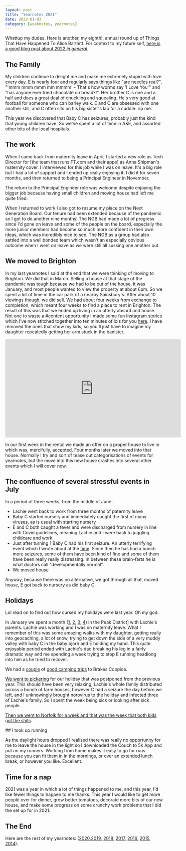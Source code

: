 ```yaml
---
layout: post
title: "Yearnotes 2021"
date: 2022-01-03
category: [weaknotes, yearnotes]
---
```


Whattup my dudes. Here is another, my eighth!, annual round up of Things That Have Happened To Alice Bartlett. For context to my future self, [here is a good blog post about 2022 _in general_](https://maxread.substack.com/p/2021-in-stupid-futures).

## The Family

My children continue to delight me and make me extremely stupid with love every day. E is nearly four and regularly says things like "are needles real?", "'mmm mmm mmm mm mmmm' - That's how worms say 'I Love You'" and "has anyone ever tried chocolate on bread?!". Her brother C is one and a half and does a great deal of chuckling and squealing. He's very good at football for someone who can barley walk. E and C are obsessed with one another still, and C often sits on his big sister's lap for a cuddle. rip me.

This year we discovered that Baby C has seizures, probably just the kind that young children have. So we've spent a lot of time in A&E, and assorted other bits of the local hospitals.

## The work

When I came back from maternity leave in April, I started a new role as Tech Director for [the team that runs FT.com and their apps] as Anna Shipman's maternity cover. I interviewed for this job while I was on leave. It's a big role but I had a lot of support and I ended up really enjoying it. I did it for seven months, and then returned to being a Principal Engineer in November.

The return to the Principal Engineer role was welcome despite enjoying the bigger job because having small children and moving house had left me quite fried.

When I returned to work I also got to resume my place on the Next Generation Board. Our tenure had been extended because of the pandemic so I got to do another nine months! The NGB had made a lot of progress since I'd gone on leave and some of the people on the board, especially the more junior members had become so much more confident in their own ideas, which was incredibly nice to see. The NGB as a group had also settled into a well bonded team which wasn't an especially obvious outcome when I went on leave as we were still all sussing one another out.


## We moved to Brighton

In my last yearnotes I said at the end that we were thinking of moving to Brighton. We did that in March. Selling a house at that stage of the pandemic was tough because we had to be out of the house, it was January, and most people wanted to view the property at about 6pm. So we spent a lot of time in the car park of a nearby Sainsbury's. After about 10 viewings though, we did sell. We had about four weeks from exchange to completion, which meant four weeks to find a place to rent in Brighton. The result of this was that we ended up living in an utterly absurd and house. Not one to waste a #content opportunity I made some fun Instagram stories which I've now stitched together into ten minutes of lols for you [here](https://youtu.be/JHM4f5Nf9Hc). I have removed the ones that show my kids, so you'll just have to imagine my daughter repeatedly getting her arm stuck in the banister.

<iframe width="560" height="315" src="https://www.youtube.com/embed/JHM4f5Nf9Hc" title="YouTube video player" frameborder="0" allow="accelerometer; autoplay; clipboard-write; encrypted-media; gyroscope; picture-in-picture" allowfullscreen></iframe>

In our first week in the rental we made an offer on a proper house to live in which was, mercifully, accepted. Four months later we moved into that house. Normally I try and sort of tease out categorisations of events for yearnotes, but the move into this new house crashes into several other events which I will cover now.

## The confluence of several stressful events in July

In a period of three weeks, from the middle of June:
* Lachie went back to work from three months of paternity leave
* Baby C started nursery and immediately caught the first of many viruses, as is usual with starting nursery
* E and C both caught a fever and were discharged from nursery in line with Covid guidelines, meaning Lachie and I were back to juggling childcare and work.
* Just after turning 1 Baby C had his first seizure. An utterly terrifying event which I wrote about at the [time](https://alicebartlett.co.uk/blog/weaknotes-149). Since then he has had a bunch more seizures, some of them have been kind of fine and some of them have been really really distressing. In between these brain-farts he is what doctors call "developmentally normal".
* We moved house

Anyway, because there was no alternative, we got through all that, moved house, E got back to nursery as did baby C.

## Holidays

Lol read on to find out how cursed my holidays were last year. Oh my god.

In January we spent a month ([1](https://alicebartlett.co.uk/blog/weaknotes-122), [2](https://alicebartlett.co.uk/blog/weaknotes-123), [3](https://alicebartlett.co.uk/blog/weaknotes-124), [4](https://alicebartlett.co.uk/blog/weaknotes-125)) in the Peak District] with Lachie's parents. Lachie was working and I was on maternity leave. What I remember of this was some amazing walks with my daughter, getting really into geocaching, a lot of snow, trying to get down the side of a very muddy valley with baby C in the baby bjorn and E holding my hand. This quite enjoyable period ended with Lachie's dad breaking his leg in a fairly dramatic way and me spending a week trying to stop E running headlong into him as he tried to recover.

We had a [couple](https://alicebartlett.co.uk/blog/weaknotes-141) of [good camping trips](https://alicebartlett.co.uk/blog/weaknotes-148) to Brakes Coppice.

[We went to pickering](https://alicebartlett.co.uk/blog/weaknotes-154) for our holiday that was postponed from the previous year. This should have been very relaxing, Lachie's whole family distributed across a bunch of farm houses, however C had a seizure the day before we left, and I unknowingly brought norovirus to the holiday and infected three of Lachie's family. So I spent the week being sick or looking after sick people.

[Then we went to Norfolk for a week and that was the week that both kids got the shits](https://alicebartlett.co.uk/blog/weaknotes-159).

## I took up running

As the daylight hours dropped I realised there was really no opportunity for me to leave the house in the light so I downloaded the Couch to 5k App and put on my runners. Working from home makes it easy to go for runs because you can fit them in in the mornings, or over an extended lunch break, or however you like. Excellent.

## Time for a nap

2021 was a year in which a lot of things happened to me, and this year, I'd like fewer things to happen to me thanks. This year I would like to get more people over for dinner, grow better tomatoes, decorate more bits of our new house, and make some progress on some crunchy work problems that I did the set up for in 2021.


## The End
Here are the rest of my yearnotes: ([2020](/blog/yearnotes-2020),[2019](/blog/yearnotes-2019), [2018](/blog/yearnotes-2018), [2017](blog/yearnotes-2017), [2016](/blog/yearnotes-2016), [2015](/blog/yearnotes-2015), [2014](/blog/yearnotes-2014)).
